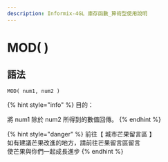 ```yaml
---
description: Informix-4GL 庫存函數_算術型使用說明
---
```


# MOD( )

## 語法

```
MOD( num1, num2 )
```

{% hint style="info" %}
目的：

將 num1 除於 num2 所得到的數值回傳。
{% endhint %}

{% hint style="danger" %}
前往【 城市芒果留言區 】\
如有建議芒果改進的地方，請前往芒果留言區留言\
使芒果與你們一起成長進步
{% endhint %}
